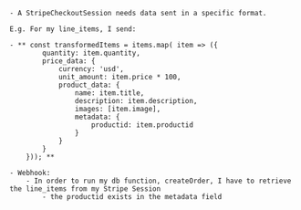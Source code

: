 <!-- StripeCheckout.js -->
    - A StripeCheckoutSession needs data sent in a specific format.  
    
    E.g. For my line_items, I send:

    - ** const transformedItems = items.map( item => ({
            quantity: item.quantity,
            price_data: {
                currency: 'usd',
                unit_amount: item.price * 100,
                product_data: {
                    name: item.title,
                    description: item.description,
                    images: [item.image],
                    metadata: {
                        productid: item.productid
                    }
                }
            }
        })); **

    - Webhook:
        - In order to run my db function, createOrder, I have to retrieve the line_items from my Stripe Session
            - the productid exists in the metadata field